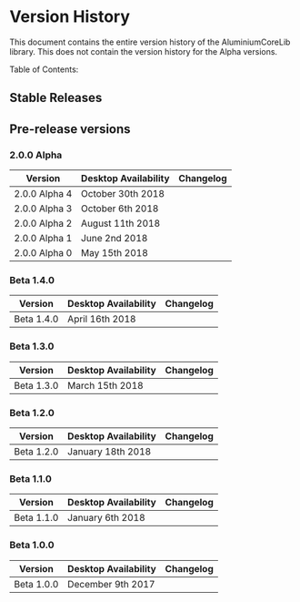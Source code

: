 # Version History
This document contains the entire version history of the AluminiumCoreLib library. This does not contain the version history for the Alpha versions.

Table of Contents:

## Stable Releases

## Pre-release versions 

### 2.0.0 Alpha

| Version | Desktop Availability | Changelog |
|---------|----------------------|-----------|
| 2.0.0 Alpha 4 | October 30th 2018 | |
| 2.0.0 Alpha 3 | October 6th 2018 | |
| 2.0.0 Alpha 2 | August 11th 2018 | |
| 2.0.0 Alpha 1 | June 2nd 2018 | |
| 2.0.0 Alpha 0 | May 15th 2018 | |

### Beta 1.4.0

| Version | Desktop Availability | Changelog |
|---------|----------------------|-----------|
| Beta 1.4.0 | April 16th 2018 | |

### Beta 1.3.0

| Version | Desktop Availability | Changelog |
|---------|----------------------|-----------|
| Beta 1.3.0 | March 15th 2018 | |

### Beta 1.2.0

| Version | Desktop Availability | Changelog |
|---------|----------------------|-----------|
| Beta 1.2.0 | January 18th 2018 | |

### Beta 1.1.0

| Version | Desktop Availability | Changelog |
|---------|----------------------|-----------|
| Beta 1.1.0 | January 6th 2018 | |

### Beta 1.0.0

| Version | Desktop Availability | Changelog |
|---------|----------------------|-----------|
| Beta 1.0.0 | December 9th 2017 | |
